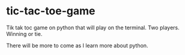 # tic-tac-toe-game

Tik tak toc game on python that will play on the terminal.
Two players.
Winning or tie.

There will be more to come as I learn more about python.
